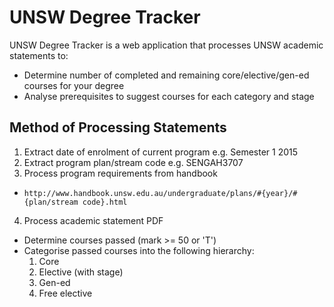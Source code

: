 # UNSW Degree Tracker

UNSW Degree Tracker is a web application that processes UNSW academic statements to:
* Determine number of completed and remaining core/elective/gen-ed courses for your degree
* Analyse prerequisites to suggest courses for each category and stage

## Method of Processing Statements

1. Extract date of enrolment of current program e.g. Semester 1 2015
2. Extract program plan/stream code e.g. SENGAH3707
3. Process program requirements from handbook
  - ```http://www.handbook.unsw.edu.au/undergraduate/plans/#{year}/#{plan/stream code}.html```
4. Process academic statement PDF
  - Determine courses passed (mark >= 50 or 'T')
  - Categorise passed courses into the following hierarchy:
    1. Core
    2. Elective (with stage)
    3. Gen-ed
    4. Free elective
